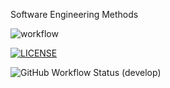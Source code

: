 Software Engineering Methods

![workflow](https://github.com/AliMorabih/sem/actions/workflows/main.yml/badge.svg)

[![LICENSE](https://img.shields.io/github/license/AliMorabih/sem.svg?style=flat-square)](https://github.com/<github-username>/sem/blob/master/LICENSE)


![GitHub Workflow Status (develop)](https://img.shields.io/github/workflow/status/AliMorabih/sem/mail.yml/develop)